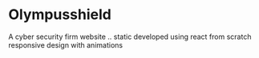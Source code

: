 # Olympusshield
A cyber security firm website .. static developed using react from scratch responsive design with animations
